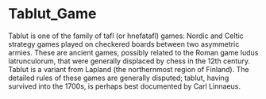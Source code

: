 # Tablut_Game
Tablut is one of the family of tafl (or hnefatafl) games: Nordic and Celtic strategy games played on checkered boards between two asymmetric armies. These are ancient games, possibly related to the Roman game ludus latrunculorum, that were generally displaced by chess in the 12th century. Tablut is a variant from Lapland (the northernmost region of Finland). The detailed rules of these games are generally disputed; tablut, having survived into the 1700s, is perhaps best documented by Carl Linnaeus.
